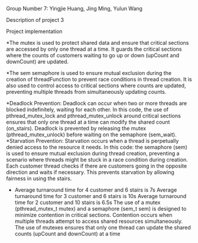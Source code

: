 Group Number 7:
Yingjie Huang, Jing Ming, Yulun Wang

Description of project 3


Project implementation


*The mutex is used to protect shared data and ensure that critical sections are accessed by only one thread at a time. It guards the critical sections where the counts of customers waiting to go up or down (upCount and downCount) are updated.

*The sem semaphore is used to ensure mutual exclusion during the creation of threadFunction to prevent race conditions in thread creation.
It is also used to control access to critical sections where counts are updated, preventing multiple threads from simultaneously updating counts.

*Deadlock Prevention:
Deadlock can occur when two or more threads are blocked indefinitely, waiting for each other. In this code, the use of pthread_mutex_lock and pthread_mutex_unlock around critical sections ensures that only one thread at a time can modify the shared count (on_stairs). Deadlock is prevented by releasing the mutex (pthread_mutex_unlock) before waiting on the semaphore (sem_wait).
*Starvation Prevention:
Starvation occurs when a thread is perpetually denied access to the resource it needs. In this code: the semaphore (sem) is used to ensure mutual exclusion during thread creation, preventing a scenario where threads might be stuck in a race condition during creation.
Each customer thread checks if there are customers going in the opposite direction and waits if necessary. This prevents starvation by allowing fairness in using the stairs.

* Average turnaround time for 4 customer and 6 stairs is 7s
  Average turnaround time for 3 customer and 6 stairs is 10s
  Average turnaround time for 2 customer and 10 stairs is 6.5s
  The use of a mutex (pthread_mutex_t mutex) and a semaphore (sem_t sem) is designed to minimize contention in critical sections. Contention occurs when multiple threads attempt to access shared resources simultaneously. The use of mutexes ensures that only one thread can update the shared counts (upCount and downCount) at a time
